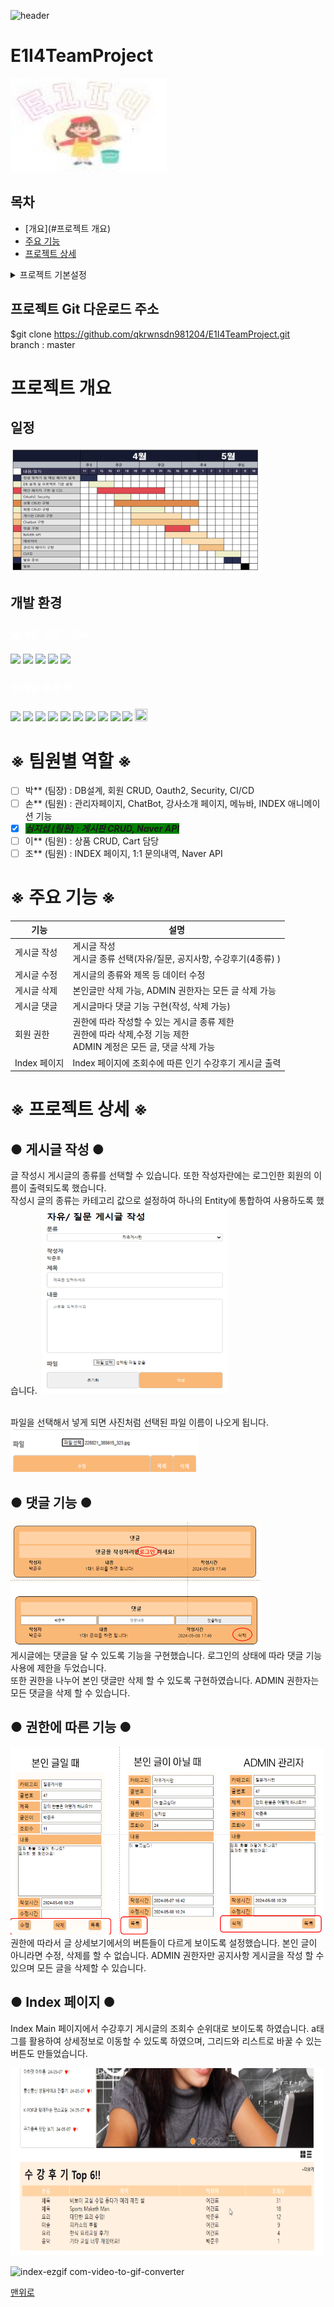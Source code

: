 ![header](https://capsule-render.vercel.app/api?type=wave&color=auto&height=100&section=header&text=E1I4의%20팀프로젝트&fontSize=50)

# E1I4TeamProject
<img src="src/main/resources/static/images/readme/mainlogo.png" alt="mainLogo" width="250" height="150">

## 목차<br>
- [개요](#프로젝트 개요)<br>
- [주요 기능](#-주요-기능-)<br>
- [프로젝트 상세](#-프로젝트-상세-)<br>


<details>
<summary>프로젝트 기본설정</summary>
프로젝트명 : E1i4TeamProject

프로그래밍 언어 : JAVA

프레임워크 : Springboot 2.7.11

라이브러리 DI : Spring WEB(MVC), Thymeleaf, Spring Data JPA, Lombok, SpringSecurity5 
               , websocket, validation, OAuth2, security  

데이터베이스 : MySql8

ORM : Spring Data JPA (JAVA(SQL))

개발툴 : IntelliJ

템플릿 엔진 : Thymeleaf (HTML + Data)

빌드 : Gradle

설정 : application.yml, application-oauth2.yml

</details>

## 프로젝트 Git 다운로드 주소
$git clone https://github.com/qkrwnsdn981204/E1I4TeamProject.git  
branch : master

# 프로젝트 개요
## 일정
<img src="src/main/resources/static/images/readme/img.png" width="400px" height="200px"/> <br>


## 개발 환경
### <span style="color: white;">💻사용 프로그램💻</span> <br>
<img src="https://img.shields.io/badge/notion-white?style=flat-square&logo=notion&logoColor=gray"/> <img src="https://img.shields.io/badge/mysql-2E64FE?style=flat-square&logo=mysql&logoColor=white"/> <img src="https://img.shields.io/badge/visualstudiocode-81BEF7?style=flat-square&logo=visualstudiocode&logoColor=blue"/> <img src="https://img.shields.io/badge/intellijidea-navy?style=flat-square&logo=intellijidea&logoColor=white"/> <img src="https://img.shields.io/badge/github-black?style=-square&logo=github&logoColor=white"/>

### <span style="color: white;">🛠개발 환경 🛠</span> <br>
<img src="https://img.shields.io/badge/html5-green?style=flat-square&logo=html5&logoColor=white"/> <img src="https://img.shields.io/badge/css3-blue?style=flat-square&logo=css3&logoColor=white"/> <img src="https://img.shields.io/badge/auth0-ccc?style=flat-square&logo=auth0&logoColor=white"/> <img src="https://img.shields.io/badge/chatbot-orange?style=flat-square&logo=chatbot&logoColor=white"/> <img src="https://img.shields.io/badge/javascript-yellow?style=flat-square&logo=javascript&logoColor=white"/> <img src="https://img.shields.io/badge/jquery-light?style=flat-square&logo=jquery&logoColor=white"/> <img src="https://img.shields.io/badge/json-purple?style=flat-square&logo=json&logoColor=white"/> <img src="https://img.shields.io/badge/openapiinitiative-FA5858?style=flat-square&logo=openapiinitiative&logoColor=white"/> <img src="https://img.shields.io/badge/thymeleaf-0B610B?style=flat-square&logo=thymeleaf&logoColor=white"/> <img src="https://img.shields.io/badge/spring-0B610B?style=flat-square&logo=spring&logoColor=white"/> <img src="src/main/resources/static/images/readme/oAuth2.png" width="20" height="20"/> <br>

# ※ 팀원별 역할 ※
- [ ] 박** (팀장) : DB설계, 회원 CRUD, Oauth2, Security, CI/CD
- [ ] 손** (팀원) : 관리자페이지, ChatBot, 강사소개 페이지, 메뉴바, INDEX 애니메이션 기능
- [x] <span style='background-color:green'>_**심지섭 (팀원) : 게시판 CRUD, Naver API**_</sapn>
- [ ] 이** (팀원) : 상품 CRUD, Cart 담당
- [ ] 조** (팀원) : INDEX 페이지, 1:1 문의내역, Naver API

#  ※ 주요 기능 ※

| 기능        | 설명                                                                            | 
|-----------|-------------------------------------------------------------------------------|
| 게시글 작성    | 게시글 작성<br> 게시글 종류 선택(자유/질문, 공지사항, 수강후기(4종류) )<br>                             |
| 게시글 수정    | 게시글의 종류와 제목 등 데이터 수정                                        <br/>                  |
| 게시글 삭제    | 본인글만 삭제 가능, ADMIN 권한자는 모든 글 삭제 가능                                             |
| 게시글 댓글    | 게시글마다 댓글 기능 구현(작성, 삭제 가능)                                                     |
| 회원 권한     | 권한에 따라 작성할 수 있는 게시글 종류 제한<br> 권한에 따라 삭제,수정 기능 제한<br> ADMIN 계정은 모든 글, 댓글 삭제 가능 |
| Index 페이지 | Index 페이지에 조회수에 따른 인기 수강후기 게시글 출력                                             |



# ※ 프로젝트 상세 ※
## ● 게시글 작성 ●
글 작성시 게시글의 종류를 선택할 수 있습니다. 또한 작성자란에는 로그인한 회원의 이름이 출력되도록 했습니다.<br>
작성시 글의 종류는 카테고리 값으로 설정하여 하나의 Entity에 통합하여 사용하도록 했습니다.
<img src="src/main/resources/static/images/readme/img_1.png" width="300px" height="300px"/> <br>
<br>

파일을 선택해서 넣게 되면 사진처럼 선택된 파일 이름이 나오게 됩니다.<br>
<img src="src/main/resources/static/images/readme/img_8.png" width="300" height="70px"/> <br>

## ● 댓글 기능 ●
<img src="src/main/resources/static/images/readme/img_3.png" width="400px" height="200px"/> <br>
게시글에는 댓글을 달 수 있도록 기능을 구현했습니다. 로그인의 상태에 따라 댓글 기능사용에 제한을 두었습니다.<br>
또한 권한을 나누어 본인 댓글만 삭제 할 수 있도록 구현하였습니다. ADMIN 권한자는 모든 댓글을 삭제 할 수 있습니다.


##  ● 권한에 따른 기능 ●
<img src="src/main/resources/static/images/readme/img_2.png" width="500px" height="300px" /> <br>
권한에 따라서 글 상세보기에서의 버튼들이 다르게 보이도록 설정했습니다. 본인 글이 아니라면 수정, 삭제를 할 수 없습니다.
ADMIN 권한자만 공지사항 게시글을 작성 할 수 있으며 모든 글을 삭제할 수 있습니다.

## ● Index 페이지 ●
Index Main 페이지에서 수강후기 게시글의 조회수 순위대로 보이도록 하였습니다. 
a태그를 활용하여 상세정보로 이동할 수 있도록 하였으며, 그리드와 리스트로 바꿀 수 있는 버튼도 만들었습니다.


<img src="src/main/resources/static/images/readme/img_7.png" width="500px" height="300px" /> <br>

![index-ezgif com-video-to-gif-converter](https://github.com/Sim-Ji-Seob/Project1_E1I4/assets/154939602/e7b9fefe-c0c1-4085-806f-af6eb970f2c6)



[맨위로](#E1I4TeamProject)

